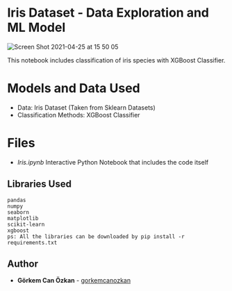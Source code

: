 # Iris Dataset - Data Exploration and ML Model
![Screen Shot 2021-04-25 at 15 50 05](https://user-images.githubusercontent.com/71969715/115993872-62ddf180-a5dd-11eb-9dbe-89900b08d0f8.png)

This notebook includes classification of iris species with XGBoost Classifier.

# Models and Data Used
-   Data: Iris Dataset (Taken from Sklearn Datasets)
-   Classification Methods: XGBoost Classifier

# Files

- *Iris.ipynb* Interactive Python Notebook that includes the code itself

## Libraries Used
    
    pandas
    numpy
    seaborn
    matplotlib    
    scikit-learn
    xgboost
    ps: All the libraries can be downloaded by pip install -r requirements.txt


## Author

-   **Görkem Can Özkan**  - [gorkemcanozkan](https://github.com/gorkemcanozkan)
